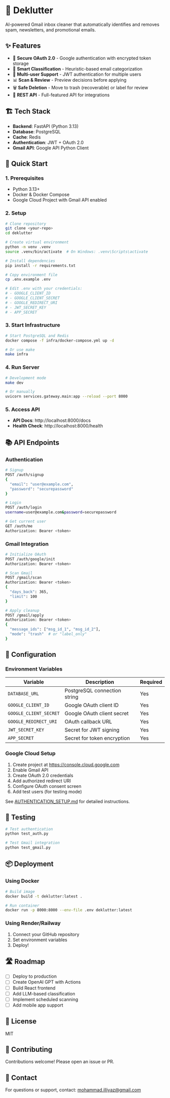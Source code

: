 # 📧 Deklutter

AI-powered Gmail inbox cleaner that automatically identifies and removes spam, newsletters, and promotional emails.

## ✨ Features

- 🔐 **Secure OAuth 2.0** - Google authentication with encrypted token storage
- 🤖 **Smart Classification** - Heuristic-based email categorization
- 👤 **Multi-user Support** - JWT authentication for multiple users
- 📊 **Scan & Review** - Preview decisions before applying
- 🗑️ **Safe Deletion** - Move to trash (recoverable) or label for review
- 🚀 **REST API** - Full-featured API for integrations

## 🏗️ Tech Stack

- **Backend**: FastAPI (Python 3.13)
- **Database**: PostgreSQL
- **Cache**: Redis
- **Authentication**: JWT + OAuth 2.0
- **Gmail API**: Google API Python Client

## 🚀 Quick Start

### 1. Prerequisites

- Python 3.13+
- Docker & Docker Compose
- Google Cloud Project with Gmail API enabled

### 2. Setup

```bash
# Clone repository
git clone <your-repo>
cd deklutter

# Create virtual environment
python -m venv .venv
source .venv/bin/activate  # On Windows: .venv\Scripts\activate

# Install dependencies
pip install -r requirements.txt

# Copy environment file
cp .env.example .env

# Edit .env with your credentials:
# - GOOGLE_CLIENT_ID
# - GOOGLE_CLIENT_SECRET
# - GOOGLE_REDIRECT_URI
# - JWT_SECRET_KEY
# - APP_SECRET
```

### 3. Start Infrastructure

```bash
# Start PostgreSQL and Redis
docker compose -f infra/docker-compose.yml up -d

# Or use make
make infra
```

### 4. Run Server

```bash
# Development mode
make dev

# Or manually
uvicorn services.gateway.main:app --reload --port 8000
```

### 5. Access API

- **API Docs**: http://localhost:8000/docs
- **Health Check**: http://localhost:8000/health

## 📚 API Endpoints

### Authentication

```bash
# Signup
POST /auth/signup
{
  "email": "user@example.com",
  "password": "securepassword"
}

# Login
POST /auth/login
username=user@example.com&password=securepassword

# Get current user
GET /auth/me
Authorization: Bearer <token>
```

### Gmail Integration

```bash
# Initialize OAuth
POST /auth/google/init
Authorization: Bearer <token>

# Scan Gmail
POST /gmail/scan
Authorization: Bearer <token>
{
  "days_back": 365,
  "limit": 100
}

# Apply cleanup
POST /gmail/apply
Authorization: Bearer <token>
{
  "message_ids": ["msg_id_1", "msg_id_2"],
  "mode": "trash"  # or "label_only"
}
```

## 🔧 Configuration

### Environment Variables

| Variable | Description | Required |
|----------|-------------|----------|
| `DATABASE_URL` | PostgreSQL connection string | Yes |
| `GOOGLE_CLIENT_ID` | Google OAuth client ID | Yes |
| `GOOGLE_CLIENT_SECRET` | Google OAuth client secret | Yes |
| `GOOGLE_REDIRECT_URI` | OAuth callback URL | Yes |
| `JWT_SECRET_KEY` | Secret for JWT signing | Yes |
| `APP_SECRET` | Secret for token encryption | Yes |

### Google Cloud Setup

1. Create project at https://console.cloud.google.com
2. Enable Gmail API
3. Create OAuth 2.0 credentials
4. Add authorized redirect URI
5. Configure OAuth consent screen
6. Add test users (for testing mode)

See [AUTHENTICATION_SETUP.md](./AUTHENTICATION_SETUP.md) for detailed instructions.

## 🧪 Testing

```bash
# Test authentication
python test_auth.py

# Test Gmail integration
python test_gmail.py
```

## 📦 Deployment

### Using Docker

```bash
# Build image
docker build -t deklutter:latest .

# Run container
docker run -p 8000:8000 --env-file .env deklutter:latest
```

### Using Render/Railway

1. Connect your GitHub repository
2. Set environment variables
3. Deploy!

## 🛣️ Roadmap

- [ ] Deploy to production
- [ ] Create OpenAI GPT with Actions
- [ ] Build React frontend
- [ ] Add LLM-based classification
- [ ] Implement scheduled scanning
- [ ] Add mobile app support

## 📄 License

MIT

## 🤝 Contributing

Contributions welcome! Please open an issue or PR.

## 📧 Contact

For questions or support, contact: mohammad.illiyaz@gmail.com